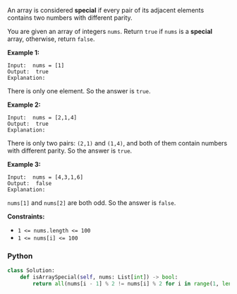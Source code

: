 An array is considered  **special**  if every pair of its adjacent elements contains two numbers with different parity.

You are given an array of integers  `nums`. Return  `true`  if  `nums`  is a  **special**  array, otherwise, return  `false`.

**Example 1:**
```
Input:  nums = [1]
Output:  true
Explanation:
```

There is only one element. So the answer is  `true`.

**Example 2:**
```
Input:  nums = [2,1,4]
Output:  true
Explanation:
```

There is only two pairs:  `(2,1)`  and  `(1,4)`, and both of them contain numbers with different parity. So the answer is  `true`.

**Example 3:**
```
Input:  nums = [4,3,1,6]
Output:  false
Explanation:
```

`nums[1]`  and  `nums[2]`  are both odd. So the answer is  `false`.

**Constraints:**

-   `1 <= nums.length <= 100`
-   `1 <= nums[i] <= 100`


### Python
```py
class Solution:
    def isArraySpecial(self, nums: List[int]) -> bool:
        return all(nums[i - 1] % 2 != nums[i] % 2 for i in range(1, len(nums)))
```
